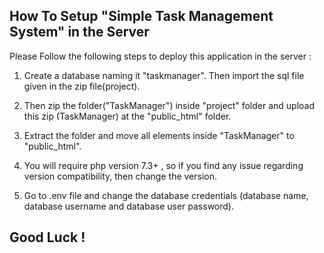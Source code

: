 ## How To Setup "Simple Task Management System" in the Server

Please Follow the following steps to deploy this application in the server : 

1) Create a database naming it "taskmanager". Then import the sql file given in the zip file(project).

2) Then zip the folder("TaskManager") inside "project" folder and upload this zip (TaskManager) at the "public_html" folder. 

3) Extract the folder and move all elements inside "TaskManager" to "public_html".

4) You will require php version 7.3+ , so if you find any issue regarding version compatibility, then change the version. 

5) Go to .env file and change the database credentials (database name, database username and database user password).



## Good Luck ! 